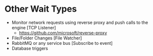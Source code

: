 ﻿# Other Wait Types
* Monitor network requests using reverse proxy and push calls to the engine [TCP Listener]
	* https://github.com/microsoft/reverse-proxy
* File/Folder Changes [File Watcher]
* RabbitMQ or any service bus [Subscribe to event]
* Database triggers